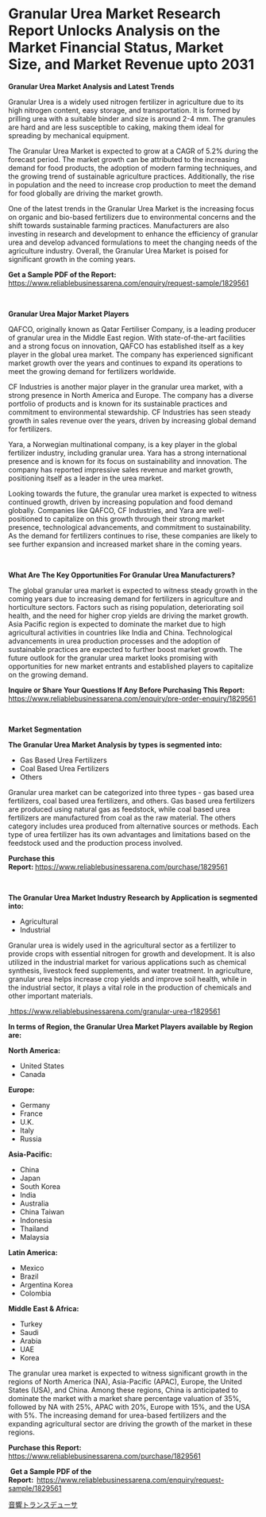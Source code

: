 <p><h1>Granular Urea Market Research Report Unlocks Analysis on the Market Financial Status, Market Size, and Market Revenue upto 2031</h1></p><p><strong>Granular Urea Market Analysis and Latest Trends</strong></p>
<p><p>Granular Urea is a widely used nitrogen fertilizer in agriculture due to its high nitrogen content, easy storage, and transportation. It is formed by prilling urea with a suitable binder and size is around 2-4 mm. The granules are hard and are less susceptible to caking, making them ideal for spreading by mechanical equipment.</p><p>The Granular Urea Market is expected to grow at a CAGR of 5.2% during the forecast period. The market growth can be attributed to the increasing demand for food products, the adoption of modern farming techniques, and the growing trend of sustainable agriculture practices. Additionally, the rise in population and the need to increase crop production to meet the demand for food globally are driving the market growth.</p><p>One of the latest trends in the Granular Urea Market is the increasing focus on organic and bio-based fertilizers due to environmental concerns and the shift towards sustainable farming practices. Manufacturers are also investing in research and development to enhance the efficiency of granular urea and develop advanced formulations to meet the changing needs of the agriculture industry. Overall, the Granular Urea Market is poised for significant growth in the coming years.</p></p>
<p><strong>Get a Sample PDF of the Report:&nbsp;</strong> <a href="https://www.reliablebusinessarena.com/enquiry/request-sample/1829561">https://www.reliablebusinessarena.com/enquiry/request-sample/1829561</a></p>
<p>&nbsp;</p>
<p><strong>Granular Urea Major Market Players</strong></p>
<p><p>QAFCO, originally known as Qatar Fertiliser Company, is a leading producer of granular urea in the Middle East region. With state-of-the-art facilities and a strong focus on innovation, QAFCO has established itself as a key player in the global urea market. The company has experienced significant market growth over the years and continues to expand its operations to meet the growing demand for fertilizers worldwide.</p><p>CF Industries is another major player in the granular urea market, with a strong presence in North America and Europe. The company has a diverse portfolio of products and is known for its sustainable practices and commitment to environmental stewardship. CF Industries has seen steady growth in sales revenue over the years, driven by increasing global demand for fertilizers.</p><p>Yara, a Norwegian multinational company, is a key player in the global fertilizer industry, including granular urea. Yara has a strong international presence and is known for its focus on sustainability and innovation. The company has reported impressive sales revenue and market growth, positioning itself as a leader in the urea market.</p><p>Looking towards the future, the granular urea market is expected to witness continued growth, driven by increasing population and food demand globally. Companies like QAFCO, CF Industries, and Yara are well-positioned to capitalize on this growth through their strong market presence, technological advancements, and commitment to sustainability. As the demand for fertilizers continues to rise, these companies are likely to see further expansion and increased market share in the coming years.</p></p>
<p>&nbsp;</p>
<p><strong>What Are The Key Opportunities For Granular Urea Manufacturers?</strong></p>
<p><p>The global granular urea market is expected to witness steady growth in the coming years due to increasing demand for fertilizers in agriculture and horticulture sectors. Factors such as rising population, deteriorating soil health, and the need for higher crop yields are driving the market growth. Asia Pacific region is expected to dominate the market due to high agricultural activities in countries like India and China. Technological advancements in urea production processes and the adoption of sustainable practices are expected to further boost market growth. The future outlook for the granular urea market looks promising with opportunities for new market entrants and established players to capitalize on the growing demand.</p></p>
<p><strong>Inquire or Share Your Questions If Any Before Purchasing This Report:</strong> <a href="https://www.reliablebusinessarena.com/enquiry/pre-order-enquiry/1829561">https://www.reliablebusinessarena.com/enquiry/pre-order-enquiry/1829561</a></p>
<p>&nbsp;</p>
<p><strong>Market Segmentation</strong></p>
<p><strong>The Granular Urea Market Analysis by types is segmented into:</strong></p>
<p><ul><li>Gas Based Urea Fertilizers</li><li>Coal Based Urea Fertilizers</li><li>Others</li></ul></p>
<p><p>Granular urea market can be categorized into three types - gas based urea fertilizers, coal based urea fertilizers, and others. Gas based urea fertilizers are produced using natural gas as feedstock, while coal based urea fertilizers are manufactured from coal as the raw material. The others category includes urea produced from alternative sources or methods. Each type of urea fertilizer has its own advantages and limitations based on the feedstock used and the production process involved.</p></p>
<p><strong>Purchase this Report:&nbsp;</strong><a href="https://www.reliablebusinessarena.com/purchase/1829561">https://www.reliablebusinessarena.com/purchase/1829561</a></p>
<p>&nbsp;</p>
<p><strong>The Granular Urea Market Industry Research by Application is segmented into:</strong></p>
<p><ul><li>Agricultural</li><li>Industrial</li></ul></p>
<p><p>Granular urea is widely used in the agricultural sector as a fertilizer to provide crops with essential nitrogen for growth and development. It is also utilized in the industrial market for various applications such as chemical synthesis, livestock feed supplements, and water treatment. In agriculture, granular urea helps increase crop yields and improve soil health, while in the industrial sector, it plays a vital role in the production of chemicals and other important materials.</p></p>
<p><a href="https://www.reliablebusinessarena.com/granular-urea-r1829561">&nbsp;https://www.reliablebusinessarena.com/granular-urea-r1829561</a></p>
<p><strong>In terms of Region, the Granular Urea Market Players available by Region are:</strong></p>
<p>
    <p> <strong> North America: </strong>
        <ul>
            <li>United States</li>
            <li>Canada</li>
        </ul>
        </p> 
    <p> <strong> Europe: </strong>
        <ul>
            <li>Germany</li>
            <li>France</li>
            <li>U.K.</li>
            <li>Italy</li>
            <li>Russia</li>
        </ul>
        </p> 
    <p> <strong> Asia-Pacific: </strong>
        <ul>
            <li>China</li>
            <li>Japan</li>
            <li>South Korea</li>
            <li>India</li>
            <li>Australia</li>
            <li>China Taiwan</li>
            <li>Indonesia</li>
            <li>Thailand</li>
            <li>Malaysia</li>
        </ul>
        </p> 
    <p> <strong> Latin America: </strong>
        <ul>
            <li>Mexico</li>
            <li>Brazil</li>
            <li>Argentina Korea</li>
            <li>Colombia</li>
        </ul>
        </p> 
    <p> <strong> Middle East & Africa: </strong>
        <ul>
            <li>Turkey</li>
            <li>Saudi</li>
            <li>Arabia</li>
            <li>UAE</li>
            <li>Korea</li>
        </ul>
    </p>
    </p>
<p><p>The granular urea market is expected to witness significant growth in the regions of North America (NA), Asia-Pacific (APAC), Europe, the United States (USA), and China. Among these regions, China is anticipated to dominate the market with a market share percentage valuation of 35%, followed by NA with 25%, APAC with 20%, Europe with 15%, and the USA with 5%. The increasing demand for urea-based fertilizers and the expanding agricultural sector are driving the growth of the market in these regions.</p></p>
<p><strong>Purchase this Report: </strong><a href="https://www.reliablebusinessarena.com/purchase/1829561">https://www.reliablebusinessarena.com/purchase/1829561</a></p>
<p>&nbsp;<strong>Get a Sample PDF of the Report:&nbsp;&nbsp;</strong><a href="https://www.reliablebusinessarena.com/enquiry/request-sample/1829561">https://www.reliablebusinessarena.com/enquiry/request-sample/1829561</a></p>
<p><strong></strong></p>
<p><p><a href="https://github.com/nxboeu02965442/Market-Research-Report-List-3/blob/main/2873867192331.md">音響トランスデューサ</a></p></p>